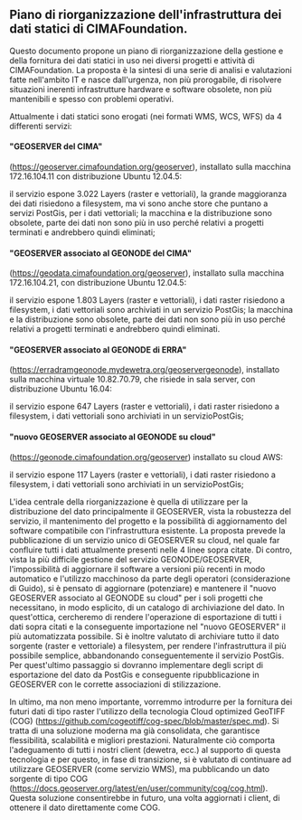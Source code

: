 ## Piano di riorganizzazione dell'infrastruttura dei dati statici di CIMAFoundation.

Questo documento propone un piano di riorganizzazione della gestione e della fornitura dei dati statici in uso nei diversi progetti e attività di CIMAFoundation.
La proposta è la sintesi di una serie di analisi e valutazioni fatte nell'ambito IT e nasce dall'urgenza, non più prorogabile, di risolvere situazioni inerenti infrastrutture hardware e software obsolete, non più mantenibili e spesso con problemi operativi.

Attualmente i dati statici sono erogati (nei formati WMS, WCS, WFS) da 4 differenti servizi:

#### "GEOSERVER del CIMA" 
(https://geoserver.cimafoundation.org/geoserver), installato sulla macchina 172.16.104.11 con distribuzione Ubuntu 12.04.5:

il servizio espone 3.022 Layers (raster e vettoriali), la grande maggioranza dei dati risiedono a filesystem, ma vi sono anche store che puntano a servizi PostGis, per i dati vettoriali;
la macchina e la distribuzione sono obsolete, parte dei dati non sono più in uso perché relativi a progetti terminati e andrebbero quindi eliminati;

#### "GEOSERVER associato al GEONODE del CIMA"
(https://geodata.cimafoundation.org/geoserver), installato sulla macchina 172.16.104.21, con distribuzione Ubuntu 12.04.5:

il servizio espone 1.803 Layers (raster e vettoriali), i dati raster risiedono a filesystem, i dati vettoriali sono archiviati in un servizio PostGis;
la macchina e la distribuzione sono obsolete, parte dei dati non sono più in uso perché relativi a progetti terminati e andrebbero quindi eliminati.

#### "GEOSERVER associato al GEONODE di ERRA"
(https://erradramgeonode.mydewetra.org/geoservergeonode), installato sulla macchina virtuale 10.82.70.79, che risiede in sala server, con distribuzione Ubuntu 16.04:

il servizio espone 647 Layers (raster e vettoriali), i dati raster risiedono a filesystem, i dati vettoriali sono archiviati in un servizioPostGis;

#### "nuovo GEOSERVER associato al GEONODE su cloud"
(https://geonode.cimafoundation.org/geoserver) installato su cloud AWS:

il servizio espone 117 Layers (raster e vettoriali), i dati raster risiedono a filesystem, i dati vettoriali sono archiviati in un servizioPostGis;

L'idea centrale della riorganizzazione è quella di utilizzare per la distribuzione del dato principalmente il GEOSERVER, vista la robustezza del servizio, il mantenimento del progetto e la possibilità di aggiornamento del software compatibile con l'infrastruttura esistente. La proposta prevede la pubblicazione di un servizio unico di GEOSERVER su cloud, nel quale far confluire tutti i dati attualmente presenti nelle 4 linee sopra citate.
Di contro, vista la più difficile gestione del servizio GEONODE/GEOSERVER, l'impossibilità di aggiornare il software a versioni più recenti in modo automatico e l'utilizzo macchinoso da parte degli operatori (considerazione di Guido), si è pensato di aggiornare (potenziare) e mantenere il "nuovo GEOSERVER associato al GEONODE su cloud" per i soli progetti che necessitano, in modo esplicito, di un catalogo di archiviazione del dato.
In quest'ottica, cercheremo di rendere l'operazione di esportazione di tutti i dati sopra citati e la conseguente importazione nel "nuovo GEOSERVER" il più automatizzata possibile.
Si è inoltre valutato di archiviare tutto il dato sorgente (raster e vettoriale) a filesystem, per rendere l'infrastruttura il più possibile semplice, abbandonando conseguentemente il servizio PostGis. Per quest'ultimo passaggio si dovranno implementare degli script di esportazione del dato da PostGis e conseguente ripubblicazione in GEOSERVER con le corrette associazioni di stilizzazione.

In ultimo, ma non meno importante, vorremmo introdurre per la fornitura dei futuri dati di tipo raster l'utilizzo della tecnologia Cloud optimized GeoTIFF (COG) (https://github.com/cogeotiff/cog-spec/blob/master/spec.md). Si tratta di una soluzione moderna ma già consolidata, che garantisce flessibilità, scalabilità e migliori prestazioni. Naturalmente ciò comporta l'adeguamento di tutti i nostri client (dewetra, ecc.) al supporto di questa tecnologia e per questo, in fase di transizione, si è valutato di continuare ad utilizzare GEOSERVER (come servizio WMS), ma pubblicando un dato sorgente di tipo COG (https://docs.geoserver.org/latest/en/user/community/cog/cog.html). Questa soluzione consentirebbe in futuro, una volta aggiornati i client, di ottenere il dato direttamente come COG.
